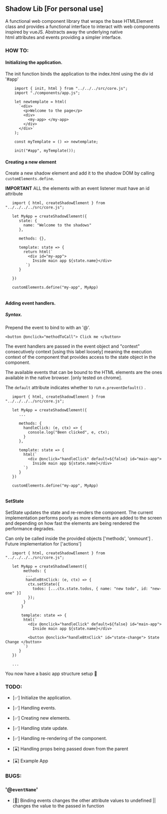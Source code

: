 ## Shadow Lib [For personal use]
A functional web component library that wraps the base HTMLElement class and provides a functional
interface to interact with web components inspired by vueJS. Abstracts away the underlying native  
html attributes and events providing a simpler interface.

### HOW TO:

#### Initializing the application.

The init function binds the application to the index.html using the div id '#app' 

``` 
    import { init, html } from "../../../src/core.js"; 
    import "./components/app.js";

    let newtemplate = html(
      `<div>
        <p>Welcome to the page</p>
        <div>
          <my-app> </my-app>
        </div>
      </div>`
    );

    const myTemplate = () => newtemplate;

    init("#app", myTemplate());
```

#### Creating a new element
Create a new shadow element and add it to the shadow DOM by calling ``` customElements.define ```.

**IMPORTANT** ALL the elements with an event listener must have an id attribute 

``` 
   import { html, createShadowElement } from "../../../../src/core.js";
   
   let MyApp = createShadowElement({
      state: {
        name: "Welcome to the shadows"
      },
      
      methods: {},
      
      template: state => {
        return html(`
          <div id="my-app">
            Inside main app ${state.name}</div>
         `)
      }
      
   })
   
   customElements.define("my-app", MyApp)
  
```
#### Adding event handlers. 
##### Syntax. 
Prepend the event to bind to with an '@'.  

``` <button @onclick="methodToCall"> Click me </button> ```

The event handlers are passed in the event object and "context" consecutively  context [using this label loosely] 
meaning the execution context of the component that provides access to the state object in the component.  

The available events that can be bound to the HTML elements are the ones available in the native browser.
[only tested on chrome].


The `default` attribute indicates whether to run ``` e.preventDefault() ``` . 

```
   import { html, createShadowElement } from "../../../../src/core.js";
   
   let MyApp = createShadowElement({
      ...
      
      methods: {
        handleClick: (e, ctx) => {
          console.log("Been clicked", e, ctx);
        }
      },
      
      template: state => {
        html(`
          <div @onclick="handleClick" default=${false} id="main-app">
            Inside main app ${state.name}</div>
        `)
      }
   })
   
   customElements.define("my-app", MyApp)
  
```
#### SetState
SetState updates the state and re-renders the component. The current implementation performs poorly as more
elements are added to the screen and depending on how fast the elements are being rendered the performance 
degrades.

Can only be called inside the provided objects ['methods', 'onmount'] . Future implementation for ['actions']

```
   import { html, createShadowElement } from "../../../../src/core.js";
   
   let MyApp = createShadowElement({
        methods: {
         ...
         handleBtnClick: (e, ctx) => {
          ctx.setState({
            todos: [...ctx.state.todos, { name: "new todo", id: "new-one" }]
          });
        }
       }
       
       template: state => {
        html(`
          <div @onclick="handleClick" default=${false} id="main-app">
            Inside main app ${state.name}</div>
            
          <button @onclick="handleBtnClick" id="state-change"> State Change </button>
        `)
      }
   })
   
   ...
```

You now have a basic app structure setup :tada:

### TODO: 

- [:white_check_mark:] Initialize the application.

- [:white_check_mark:] Handling events.

- [:white_check_mark:] Creating new elements.

- [:white_check_mark:] Handling state update.

- [:white_check_mark:] Handling re-rendering of the component.

- [:hourglass:] Handling props being passed down from the parent

- [:hourglass:] Example App 


### BUGS:

### '@`eventName`'

- [:bug:] Binding events changes the other attribute values to undefined || changes the value to the passed in function

